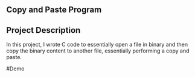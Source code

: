 ## Copy and Paste Program


## Project Description
In this project, I wrote C code to essentially open a file in binary and then copy the binary content to another file, essentially performing a copy and paste.

#Demo
